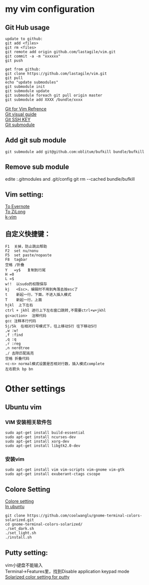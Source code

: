 my vim configuration
===================================



Git Hub usage
----------------------------------

    update to github:
    git add <files>
    git rm <files>
    git remote add origin github.com/lastagile/vim.git
    git commit -a -m "xxxxxx"
    git push

    get from github:
    git clone https://github.com/lastagile/vim.git
    git pull
    echo "update submodules"
    git submodule init
    git submodule update
    git submodule foreach git pull origin master
    git submodule add XXXX /bundle/xxxx    
[Git for Vim Refrence](https://github.com/andyque/dotvim)<br/>
[Git visual guide](http://marklodato.github.io/visual-git-guide/index-en.html)<br/>
[Git SSH KEY](http://blog.csdn.net/benw1988/article/details/8492968)<br/>
[Git submodule](http://chrisjean.com/2009/04/20/git-submodules-adding-using-removing-and-updating)<br/>

Add git sub module
-------------------
    git submodule add git@github.com:oblitum/bufkill bundle/bufkill
Remove sub module
--------------------
edite :.gitmodules and .git/config
git rm --cached bundle/bufkill

Vim setting:
----------------------------------

[To Evernote](http://www.evernote.com/shard/s73/sh/b4ee9bb5-34d5-41f2-aad1-cce4a463a01a/649b0610a8598938eac60b1607b2d456)<br />
[To ZiLong](http://zilongshanren.com/blog/2013/01/15/vim-the-killer/)<br/>
[k-vim](https://github.com/wklken/k-vim)<br/>

自定义快捷键：
-----------------------------------
    F1  关掉，防止跳出帮助
    F2  set nu/nonu
    F5  set paste/nopaste
    F8  tagbar
    空格 /折叠
    Y   =y$   复制到行尾
    H =0
    L =$
    w!!  以sudo的权限保存
    kj   <Esc>，编辑时不用到角落去按esc了
    t    新起一行，下面，不进入插入模式
    T    新起一行，上面
    hjkl  上下左右
    ctrl + jkhl 进行上下左右窗口跳转,不需要ctrl+w+jkhl
    gc<action>  注释代码
    gcc 注释本行代码
    5j/5k  在相对行号模式下，往上移动5行 往下移动5行
    ,w :w!
    ,f :find
    ,q :q
    ,r :reg
    ,n nerdtree
    ,/ 去除匹配高亮
    空格 折叠代码
    <c-n> normal模式设置是否相对行数，插入模式complete
    左右箭头 bp bn
    

    

Other settings
===================================
Ubuntu vim
---------------------------------
### VIM 安装相关软件包
    sudo apt-get install build-essential
    sudo apt-get install ncurses-dev
    sudo apt-get install xorg-dev
    sudo apt-get install libgtk2.0-dev
### 安装vim
    sudo apt-get install vim vim-scripts vim-gnome vim-gtk
    sudo apt-get install exuberant-ctags cscope
    
Colore Setting
---------------------------------------
[Colore setting](http://ethanschoonover.com/solarized)<br/>
[In ubuntu](http://www.lupaworld.com/article-210612-1.html)<br/>

    git clone https://github.com/coolwanglu/gnome-terminal-colors-solarized.git
    cd gnome-terminal-colors-solarized/
    ./set_dark.sh
    ./set_light.sh
    ./install.sh
 
Putty setting:
----------------------------------------
vim小键盘不能输入<br>
Terminal->Features里，找到Disable application keypad mode<br>
[Solarized color setting for putty](https://github.com/brantb?tab=repositories)<br/>

